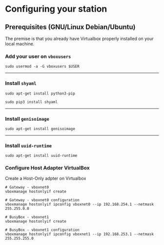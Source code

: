 # Configuring your station

## Prerequisites (GNU/Linux Debian/Ubuntu)

The premise is that you already have Virtualbox properly installed on your local machine.

### Add your user on `vboxusers`

```shell
sudo usermod -a -G vboxusers $USER
```

---

### Install `shyaml`

```shell
sudo apt-get install python3-pip

sudo pip3 install shyaml
```

---

### Install `genisoimage`

```shell
sudo apt-get install genisoimage
```

---

### Install `uuid-runtime`

```shell
sudo apt-get install uuid-runtime
```

### Configure Host Adapter VirtualBox

Create a Host-Only adpter on Virtualbox

```shell
# Gateway - vboxnet0
vboxmanage hostonlyif create

# Gateway - vboxnet0 configuration
vboxmanage hostonlyif ipconfig vboxnet0 --ip 192.168.254.1 --netmask 255.255.0.0

# BusyBox - vboxnet1
vboxmanage hostonlyif create

# BusyBox - vboxnet1 configuration
vboxmanage hostonlyif ipconfig vboxnet1 --ip 192.168.253.1 --netmask 255.255.255.0
```

